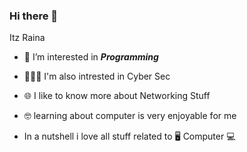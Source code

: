 ### Hi there 👋

Itz Raina

- 🔭 I’m interested in ***Programming***
- 🧑🏻‍💻 I'm also intrested in Cyber Sec
- 🌐 I like to know more about Networking Stuff
- 🤓 learning about computer is very enjoyable for me

- In a nutshell i love all stuff related to 🖥️ Computer 💻


<!--
**Ayanokojji/Ayanokojji** is a ✨ _special_ ✨ repository because its `README.md` (this file) appears on your GitHub profile.
